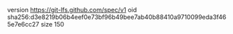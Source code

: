version https://git-lfs.github.com/spec/v1
oid sha256:d3e8219b06b4eef0e73bf96b49bee7ab40b88410a9710099eda3f465e7e6cc27
size 150
